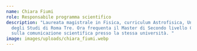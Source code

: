 ```yaml
---
name: Chiara Fiumi
role: Responsabile programma scientifico
description: "Laureata magistrale in Fisica, curriculum Astrofisica, Università
  degli Studi di Roma Tre. Ora frequenta il Master di Secondo livello ComRis
  sulla comunicazione scientifica presso la stessa università. "
image: images/uploads/chiara_fiumi.webp
---
```

